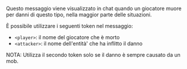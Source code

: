 Questo messaggio viene visualizzato in chat quando un giocatore muore per danni di questo tipo, nella maggior parte delle situazioni.

È possibile utilizzare i seguenti token nel messaggio:

- `<player>`: il nome del giocatore che è morto
- `<attacker>`: il nome dell'entità' che ha inflitto il danno

NOTA: Utilizza il secondo token solo se il danno è sempre causato da un mob.
